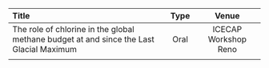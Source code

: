 |             Title             | Type           | Venue               |
|:------------------------------|:--------------:|:-------------------:|
| The role of chlorine in the global methane budget at and since the Last Glacial Maximum| Oral| ICECAP Workshop Reno            |
| |  | |


